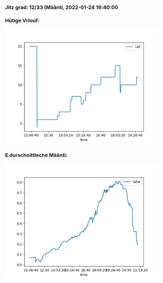 ### Jitz grad: 12/33 (Määnti, 2022-01-24 19:40:00

### Hütige Vrlouf:
![Graph](Today.png)

### E durschnittleche Määnti:
![Graph](Määnti.png)